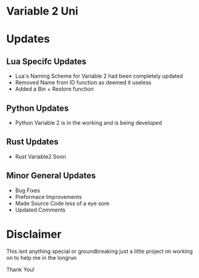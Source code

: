 # Variable 2 Uni

# Updates 

## Lua Specifc Updates

- Lua's Naming Scheme for Variable 2 had been completely updated
- Removed Name from ID function as deemed it useless 
- Added a Bin + Restore function 

## Python Updates
- Python Variable 2 is in the working and is being developed 

## Rust Updates
- Rust Variable2 Soon

## Minor General Updates 
- Bug Fixes
- Preformace Improvements 
- Made Source Code less of a eye sore 
- Updated Comments  

# Disclaimer 
This isnt anything special or groundbreaking just a little project im working on to help me in the longrun

Thank You!